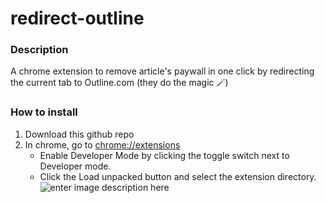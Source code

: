 # redirect-outline

### Description
A chrome extension to remove article's paywall in one click by redirecting the current tab to Outline.com (they do the magic 🪄)

### How to install
1) Download this github repo
2) In chrome, go to [chrome://extensions](chrome://extensions)
     - Enable Developer Mode by clicking the toggle switch next to Developer mode.
     - Click the Load unpacked button and select the extension directory.![enter image description here](https://wd.imgix.net/image/BhuKGJaIeLNPW9ehns59NfwqKxF2/vOu7iPbaapkALed96rzN.png?auto=format&w=1126)
